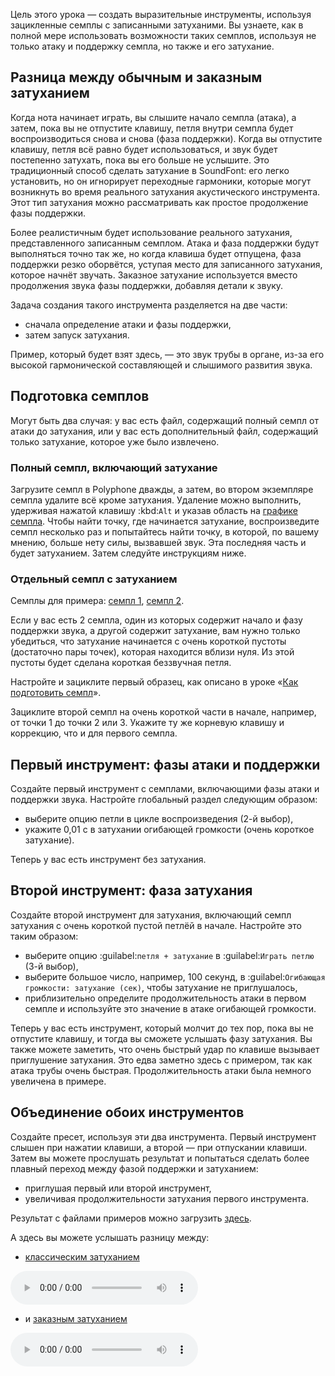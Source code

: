 Цель этого урока — создать выразительные инструменты, используя зацикленные семплы с записанными затуханими.
Вы узнаете, как в полной мере использовать возможности таких семплов, используя не только атаку и поддержку семпла, но также и его затухание.


## Разница между обычным и заказным затуханием


Когда нота начинает играть, вы слышите начало семпла (атака), а затем, пока вы не отпустите клавишу, петля внутри семпла будет воспроизводиться снова и снова (фаза поддержки).
Когда вы отпустите клавишу, петля всё равно будет использоваться, и звук будет постепенно затухать, пока вы его больше не услышите.
Это традиционный способ сделать затухание в SoundFont: его легко установить, но он игнорирует переходные гармоники, которые могут возникнуть во время реального затухания акустического инструмента.
Этот тип затухания можно рассматривать как простое продолжение фазы поддержки.

Более реалистичным будет использование реального затухания, представленного записанным семплом.
Атака и фаза поддержки будут выполняться точно так же, но когда клавиша будет отпущена, фаза поддержки резко оборвётся, уступая место для записанного затухания, которое начнёт звучать.
Заказное затухание используется вместо продолжения звука фазы поддержки, добавляя детали к звуку.

Задача создания такого инструмента разделяется на две части:

* сначала определение атаки и фазы поддержки,
* затем запуск затухания.

Пример, который будет взят здесь, — это звук трубы в органе, из-за его высокой гармонической составляющей и слышимого развития звука.


## Подготовка семплов


Могут быть два случая: у вас есть файл, содержащий полный семпл от атаки до затухания, или у вас есть дополнительный файл, содержащий только затухание, которое уже было извлечено.


### Полный семпл, включающий затухание


Загрузите семпл в Polyphone дважды, а затем, во втором экземпляре семпла удалите всё кроме затухания.
Удаление можно выполнить, удерживая нажатой клавишу :kbd:`Alt` и указав область на [графике семпла][s-editor-graph].
Чтобы найти точку, где начинается затухание, воспроизведите семпл несколько раз и попытайтесь найти точку, в которой, по вашему мнению, больше нету силы, вызвавшей звук.
Эта последняя часть и будет затуханием.
Затем следуйте инструкциям ниже.


### Отдельный семпл с затуханием


Семплы для примера: <a href="downloads/tutorials/trumpet.wav" download>семпл 1</a>, <a href="downloads/tutorials/trumpet-release.wav" download>семпл 2</a>.

Если у вас есть 2 семпла, один из которых содержит начало и фазу поддержки звука, а другой содержит затухание, вам нужно только убедиться, что затухание начинается с очень короткой пустоты (достаточно пары точек), которая находится вблизи нуля.
Из этой пустоты будет сделана короткая беззвучная петля.

Настройте и зациклите первый образец, как описано в уроке «[Как подготовить семпл][howto-sample]».

Зациклите второй семпл на очень короткой части в начале, например, от точки 1 до точки 2 или 3.
Укажите ту же корневую клавишу и коррекцию, что и для первого семпла.


## Первый инструмент: фазы атаки и поддержки


Создайте первый инструмент с семплами, включающими фазы атаки и поддержки звука.
Настройте глобальный раздел следующим образом:

* выберите опцию петли в цикле воспроизведения (2-й выбор),
* укажите 0,01 с в затухании огибающей громкости (очень короткое затухание).

Теперь у вас есть инструмент без затухания.


## Второй инструмент: фаза затухания


Создайте второй инструмент для затухания, включающий семпл затухания с очень короткой пустой петлёй в начале.
Настройте это таким образом:

* выберите опцию :guilabel:`петля + затухание` в :guilabel:`Играть петлю` (3-й выбор),
* выберите большое число, например, 100 секунд, в :guilabel:`Огибающая громкости: затухание (сек)`, чтобы затухание не приглушалось,
* приблизительно определите продолжительность атаки в первом семпле и используйте это значение в атаке огибающей громкости.

Теперь у вас есть инструмент, который молчит до тех пор, пока вы не отпустите клавишу, и тогда вы сможете услышать фазу затухания.
Вы также можете заметить, что очень быстрый удар по клавише вызывает приглушение затухания.
Это едва заметно здесь с примером, так как атака трубы очень быстрая.
Продолжительность атаки была немного увеличена в примере.


## Объединение обоих инструментов


Создайте пресет, используя эти два инструмента.
Первый инструмент слышен при нажатии клавиши, а второй — при отпускании клавиши.
Затем вы можете прослушать результат и попытаться сделать более плавный переход между фазой поддержки и затуханием:

* приглушая первый или второй инструмент,
* увеличивая продолжительности затухания первого инструмента.

Результат с файлами примеров можно загрузить <a href="downloads/tutorials/custom%20release.sf2" download>здесь</a>.

А здесь вы можете услышать разницу между:

* <a href="downloads/tutorials/classic-release.mp3" download>классическим затуханием</a>

![](downloads/tutorials/classic-release.mp3)

* и <a href="downloads/tutorials/custom-release.mp3" download>заказным затуханием</a>

![](downloads/tutorials/custom-release.mp3)


[howto-sample]:   tutorials/how-to-prepare-a-sample.md
[s-editor-graph]: manual/soundfont-editor/editing-pages/sample-editor.md#doc_graph
